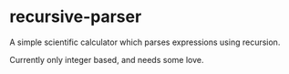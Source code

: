# recursive-parser
A simple scientific calculator which parses expressions using recursion.  

Currently only integer based, and needs some love.
